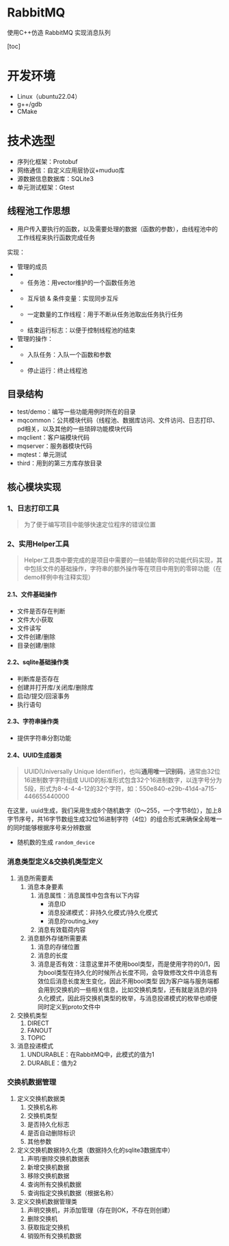 # RabbitMQ
使用C++仿造 RabbitMQ 实现消息队列

[toc]

# 开发环境
- Linux（ubuntu22.04）
- g++/gdb
- CMake

# 技术选型
- 序列化框架：Protobuf
- 网络通信：自定义应用层协议+muduo库
- 源数据信息数据库：SQLite3
- 单元测试框架：Gtest

## 线程池工作思想
- 用户传入要执行的函数，以及需要处理的数据（函数的参数），由线程池中的工作线程来执行函数完成任务

实现：
- 管理的成员
- - 任务池：用vector维护的一个函数任务池
- - 互斥锁 & 条件变量：实现同步互斥
- - 一定数量的工作线程：用于不断从任务池取出任务执行任务
- - 结束运行标志：以便于控制线程池的结束
- 管理的操作：
- - 入队任务：入队一个函数和参数
- - 停止运行：终止线程池


## 目录结构
- test/demo：编写一些功能用例时所在的目录
- mqcommon：公共模块代码（线程池、数据库访问、文件访问、日志打印、pd相关，以及其他的一些琐碎功能模块代码
- mqclient：客户端模块代码
- mqserver：服务器模块代码
- mqtest：单元测试
- third：用到的第三方库存放目录

## 核心模块实现
### 1、日志打印工具
>为了便于编写项目中能够快速定位程序的错误位置

### 2、实用Helper工具
>Helper工具类中要完成的是项目中需要的一些辅助零碎的功能代码实现，其中包括文件的基础操作，字符串的额外操作等在项目中用到的零碎功能（在demo样例中有注释实现）
#### 2.1、文件基础操作
- 文件是否存在判断
- 文件大小获取
- 文件读写
- 文件创建/删除
- 目录创建/删除

#### 2.2、sqlite基础操作类
- 判断库是否存在
- 创建并打开库/关闭库/删除库
- 启动/提交/回滚事务
- 执行语句

#### 2.3、字符串操作类
- 提供字符串分割功能

#### 2.4、UUID生成器类
>UUID(Universally Unique Identifier)，也叫**通用唯一识别码**，通常由32位16进制数字字符组成
UUID的标准形式包含32个16进制数字，以连字号分为5段，形式为8-4-4-4-12的32个字符，如：550e840-e29b-41d4-a715-446655440000

在这里，uuid生成，我们采用生成8个随机数字（0～255，一个字节8位），加上8字节序号，共16字节数组生成32位16进制字符（4位）的组合形式来确保全局唯一的同时能够根据序号来分辨数据
- 随机数的生成 `random_device`


### 消息类型定义&交换机类型定义
1. 消息所需要素
    1. 消息本身要素
        1. 消息属性：消息属性中包含有以下内容
            - 消息ID
            - 消息投递模式：非持久化模式/持久化模式
            - 消息的routing_key
        2. 消息有效载荷内容
    2. 消息额外存储所需要素
        1. 消息的存储位置
        2. 消息的长度
        3. 消息是否有效：注意这里并不使用bool类型，而是使用字符的0/1，因为bool类型在持久化的时候所占长度不同，会导致修改文件中消息有效位后消息长度发生变化，因此不用bool类型
因为客户端与服务端都会用到交换机的一些相关信息，比如交换机类型，还有就是消息的持久化模式，因此将交换机类型的枚举，与消息投递模式的枚举也顺便同时定义到proto文件中
1. 交换机类型
    1. DIRECT
    2. FANOUT
    3. TOPIC
2. 消息投递模式
    1. UNDURABLE：在RabbitMQ中，此模式的值为1
    2. DURABLE：值为2

### 交换机数据管理
1. 定义交换机数据类
    1. 交换机名称
    2. 交换机类型
    3. 是否持久化标志
    4. 是否自动删除标识
    5. 其他参数
2. 定义交换机数据持久化类（数据持久化的sqlite3数据库中）
    1. 声明/删除交换机数据表
    2. 新增交换机数据
    3. 移除交换机数据
    4. 查询所有交换机数据
    5. 查询指定交换机数据（根据名称）
3. 定义交换机数据管理类
    1. 声明交换机，并添加管理（存在则OK，不存在则创建）
    2. 删除交换机
    3. 获取指定交换机
    4. 销毁所有交换机数据

    



